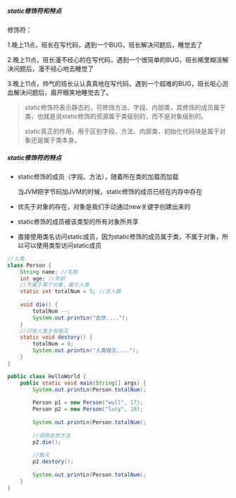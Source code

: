 ##### static修饰符和特点 

修饰符：

1.晚上11点，班长在写代码，遇到一个BUG，班长解决问题后，睡觉去了

2.晚上11点，班长漫不经心的在写代码，遇到一个很简单的BUG，班长稀里糊涂解决问题后，漫不经心地去睡觉了

3.晚上11点，帅气的班长认认真真地在写代码，遇到一个超难的BUG，班长呕心沥血解决问题后，眉开眼笑地睡觉去了。

>  static修饰符表示静态的，可修饰方法、字段、内部类，其修饰的成员属于类，也就是说static修饰的资源属于类级别的，而不是对象级别的。
>
> static真正的作用，用于区别字段、方法、内部类、初始化代码块是属于对象还是属于类本身。

##### static修饰符的特点 

- static修饰的成员（字段、方法），随着所在类的加载而加载

  当JVM把字节码加JVM的时候，static修饰的成员已经在内存中存在

- 优先于对象的存在，对象是我们手动通过new关键字创建出来的

- static修饰的成员被该类型的所有对象所共享

- 直接使用类名访问static成员，因为static修饰的成员属于类，不属于对象，所以可以使用类型访问static成员

```java
//人类
class Person {
    String name; //名称
    int age; //年龄
    //不属于某个对象，属于人类
    static int totalNum = 5; //总人数
    
    void die() {
        totalNum --;
        System.out.printLn("去世....");
    }
    //只有人类才有毁灭
    static void destory() {
        totalNum = 0;
        System.out.printLn("人类毁灭....");
    }
}

public class HelloWorld {
    public static void main(String[] args) {
        System.out.printLn(Person.totalNum);
        
        Person p1 = new Person("wull", 17);
        Person p2 = new Person("lucy", 18);
        
        System.out.printLn(Person.totalNum);
        
        //调用去世方法
        p2.die(); 
        
        //毁灭
        p2.destory();
        
        System.out.printLn(Person.totalNum);
    }
}
```

